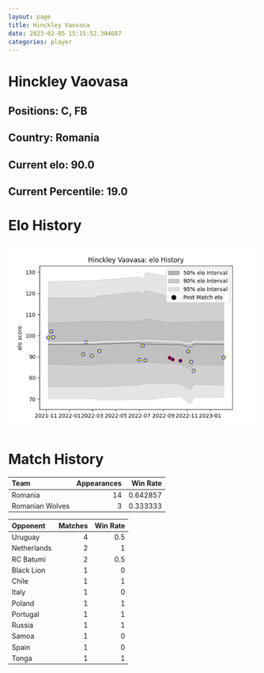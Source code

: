 ```yaml
---  
layout: page  
title: Hinckley Vaovasa  
date: 2023-02-05 15:15:52.394687  
categories: player  
---
```

# Hinckley Vaovasa

## Positions: C, FB

## Country: Romania

## Current elo: 90.0

## Current Percentile: 19.0

# Elo History


![elo history](history_HinckleyVaovasa.png)
# Match History


| Team            |   Appearances |   Win Rate |
|:----------------|--------------:|-----------:|
| Romania         |            14 |   0.642857 |
| Romanian Wolves |             3 |   0.333333 |

| Opponent    |   Matches |   Win Rate |
|:------------|----------:|-----------:|
| Uruguay     |         4 |        0.5 |
| Netherlands |         2 |        1   |
| RC Batumi   |         2 |        0.5 |
| Black Lion  |         1 |        0   |
| Chile       |         1 |        1   |
| Italy       |         1 |        0   |
| Poland      |         1 |        1   |
| Portugal    |         1 |        1   |
| Russia      |         1 |        1   |
| Samoa       |         1 |        0   |
| Spain       |         1 |        0   |
| Tonga       |         1 |        1   |